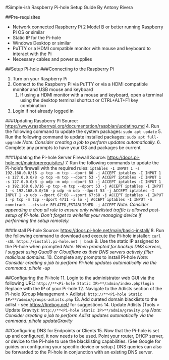 #Simple-ish Raspberry Pi-hole Setup Guide
By Antony Rivera


##Pre-requisites
* Network connected Raspberry Pi 2 Model B or better running Raspberry Pi OS or similar
* Static IP for the Pi-hole
* Windows Desktop or similar
* PuTTY or a HDMI compatible monitor with mouse and keyboard to interact with the Pi
* Necessary cables and power supplies


##Setup Pi-hole
###Connecting to the Raspberry Pi
1. Turn on your Raspberry Pi
2. Connect to the Raspberry Pi via PuTTY or via a HDMI compatible monitor and USB mouse and keyboard
   1. If using a HDMI monitor with a mouse and keyboard, open a terminal using the desktop terminal shortcut or CTRL+ALT+F1 key combination
3. Login if not already logged in

###Updating Raspberry Pi
Source: https://www.raspberrypi.org/documentation/raspbian/updating.md
4. Run the following command to update the system packages:
`sudo apt update`
5. Run the following command to update installed packages:
`sudo apt full-upgrade`
_Note: Consider creating a job to perform updates automatically._
6. Complete any prompts to have your OS and packages be current

###Updating the Pi-hole Server Firewall
Source: https://docs.pi-hole.net/main/prerequisites/
7. Run the following commands to update the Pi-hole’s firewall with the required rules:
`iptables -I INPUT 1 -s 192.168.0.0/16 -p tcp -m tcp --dport 80 -j ACCEPT
iptables -I INPUT 1 -s 127.0.0.0/8 -p tcp -m tcp --dport 53 -j ACCEPT
iptables -I INPUT 1 -s 127.0.0.0/8 -p udp -m udp --dport 53 -j ACCEPT
iptables -I INPUT 1 -s 192.168.0.0/16 -p tcp -m tcp --dport 53 -j ACCEPT
iptables -I INPUT 1 -s 192.168.0.0/16 -p udp -m udp --dport 53 -j ACCEPT
iptables -I INPUT 1 -p udp --dport 67:68 --sport 67:68 -j ACCEPT
iptables -I INPUT 1 -p tcp -m tcp --dport 4711 -i lo -j ACCEPT
iptables -I INPUT -m conntrack --ctstate RELATED,ESTABLISHED -j ACCEPT`
_Note: Consider appending a drop all rule to ensure only whitelisted traffic is allowed post-setup of Pi-hole. Don’t forget to whitelist your managing device if performing the setup remotely._

###Install Pi-hole
Source: https://docs.pi-hole.net/main/basic-install/
8. Run the following command to download and execute the Pi-hole installer:
`curl -sSL https://install.pi-hole.net | bash`
9. Use the static IP assigned to the Pi-hole when prompted
_Note: When prompted for backup DNS servers, I suggest using Quad9 or Cloudflare as their DNS servers actively filter malicious domains._
10. Complete any prompts to install Pi-hole
_Note: Consider creating a job to perform Pi-hole updates automatically via the command: pihole -up_


##Configuring the Pi-hole
11. Login to the administrator web GUI via the following URL:
`http://**<Pi-hole Static IP>**/admin/index.php?login`
Replace <Pi-hole Static IP> with the IP of your Pi-hole
12. Navigate to the Adlists section of the Pi-hole (Group Management > Adlists):
`http://**<Pi-hole Static IP>**/admin/groups-adlists.php`
13. Add curated domain blacklists to the adlist - see https://firebog.net/ for suggestions
14. Update Adlists (Tools > Update Gravity):
`http://**<Pi-hole Static IP>**/admin/gravity.php`
_Note: Consider creating a job to perform Adlist updates automatically via the command: pihole updateGravity_


##Configuring DNS for Endpoints or Clients
15. Now that the Pi-hole is set up and configured, it now needs to be used. Point your router, DHCP server, or device to the Pi-hole to use the blacklisting capabilities. (See Google for guides on configuring your specific device or setup.) DNS queries can also be forwarded to the Pi-hole in conjunction with an existing DNS server.

